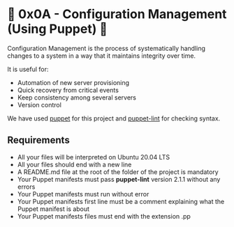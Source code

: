 # :shell: 0x0A - Configuration Management (Using Puppet) :shell:

Configuration Management is the process of systematically handling changes to a system in a way that it maintains integrity over time.

It is useful for:
   * Automation of new server provisioning
   * Quick recovery from critical events
   * Keep consistency among several servers
   * Version control

We have used [puppet](https://puppet.com/docs/puppet/6/puppet_overview.html) for this project and [puppet-lint](http://puppet-lint.com/) for checking syntax.

## Requirements

* All your files will be interpreted on Ubuntu 20.04 LTS
* All your files should end with a new line
* A README.md file at the root of the folder of the project is mandatory
* Your Puppet manifests must pass **puppet-lint** version 2.1.1 without any errors
* Your Puppet manifests must run without error
* Your Puppet manifests first line must be a comment explaining what the Puppet manifest is about
* Your Puppet manifests files must end with the extension .pp

